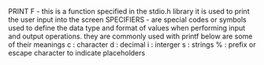 PRINT F - this is a function specified  in the stdio.h library it is used to print the user input into the screen
SPECIFIERS - are special codes or symbols used to define the data type and format of values when performing input and output operations. they are commonly used with printf below are some of their meanings
c : character
d : decimal
i : interger
s : strings
% : prefix or escape character to indicate placeholders
